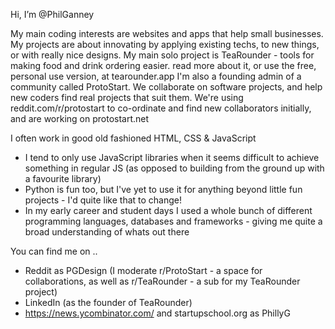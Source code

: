 Hi, I’m @PhilGanney

My main coding interests are websites and apps that help small businesses. 
My projects are about innovating by applying existing techs, to new things, or with really nice designs.
My main solo project is TeaRounder - tools for making food and drink ordering easier.
    read more about it, or use the free, personal use version, at tearounder.app
I'm also a founding admin of a community called ProtoStart. We collaborate on software projects, and help new coders find real projects that suit them.
We're using reddit.com/r/protostart to co-ordinate and find new collaborators initially, and are working on protostart.net


I often work in good old fashioned HTML, CSS & JavaScript
   - I tend to only use JavaScript libraries when it seems difficult to achieve something in regular JS (as opposed to building from the ground up with a favourite library)
   - Python is fun too, but I've yet to use it for anything beyond little fun projects - I'd quite like that to change!
   - In my early career and student days I used a whole bunch of different programming languages, databases and frameworks - giving me quite a broad understanding of whats out there
   
 
You can find me on ..
 - Reddit as PGDesign (I moderate r/ProtoStart - a space for collaborations, as well as r/TeaRounder - a sub for my TeaRounder project)
 - LinkedIn (as the founder of TeaRounder)
 - https://news.ycombinator.com/ and startupschool.org as PhillyG

<!---
PhilGanney/PhilGanney is a ✨ special ✨ repository because its `README.md` (this file) appears on your GitHub profile.
You can click the Preview link to take a look at your changes.
--->

